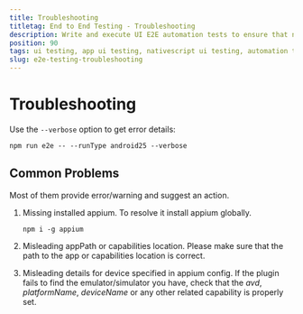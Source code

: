 ```yaml
---
title: Troubleshooting
titletag: End to End Testing - Troubleshooting
description: Write and execute UI E2E automation tests to ensure that newly added features are working correctly and no regressions are introduced in the mobile app.
position: 90
tags: ui testing, app ui testing, nativescript ui testing, automation testing, app automation testing, nativescript automation testing, appium, ui test automation, e2e testing
slug: e2e-testing-troubleshooting
---
```


# Troubleshooting

Use the `--verbose` option to get error details:

``` Shell
npm run e2e -- --runType android25 --verbose
```

## Common Problems

Most of them provide error/warning and suggest an action.

1. Missing installed appium. To resolve it install appium globally.

    ```
    npm i -g appium
    ```
1. Misleading appPath or capabilities location. Please make sure that the path to the app or capabilities location is correct.
1. Misleading details for device specified in appium config. If the plugin fails to find the emulator/simulator you have, check that the *avd*, *platformName*, *deviceName* or any other related capability is properly set.

